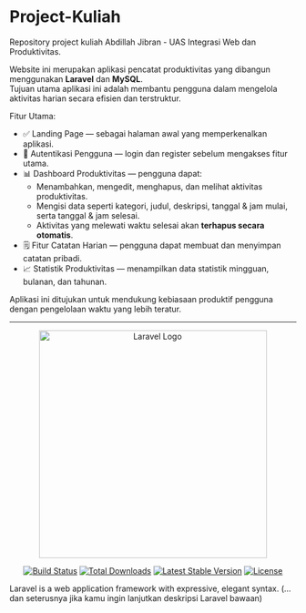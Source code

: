 # Project-Kuliah

Repository project kuliah Abdillah Jibran - UAS Integrasi Web dan Produktivitas.

Website ini merupakan aplikasi pencatat produktivitas yang dibangun menggunakan **Laravel** dan **MySQL**.  
Tujuan utama aplikasi ini adalah membantu pengguna dalam mengelola aktivitas harian secara efisien dan terstruktur.

Fitur Utama:

- ✅ Landing Page — sebagai halaman awal yang memperkenalkan aplikasi.
- 🔐 Autentikasi Pengguna — login dan register sebelum mengakses fitur utama.
- 📊 Dashboard Produktivitas — pengguna dapat:
  - Menambahkan, mengedit, menghapus, dan melihat aktivitas produktivitas.
  - Mengisi data seperti kategori, judul, deskripsi, tanggal & jam mulai, serta tanggal & jam selesai.
  - Aktivitas yang melewati waktu selesai akan **terhapus secara otomatis**.
- 🗒️ Fitur Catatan Harian — pengguna dapat membuat dan menyimpan catatan pribadi.
- 📈 Statistik Produktivitas — menampilkan data statistik mingguan, bulanan, dan tahunan.

Aplikasi ini ditujukan untuk mendukung kebiasaan produktif pengguna dengan pengelolaan waktu yang lebih teratur.

---

<p align="center"><a href="https://laravel.com" target="_blank"><img src="https://raw.githubusercontent.com/laravel/art/master/logo-lockup/5%20SVG/2%20CMYK/1%20Full%20Color/laravel-logolockup-cmyk-red.svg" width="400" alt="Laravel Logo"></a></p>

<p align="center">
<a href="https://github.com/laravel/framework/actions"><img src="https://github.com/laravel/framework/workflows/tests/badge.svg" alt="Build Status"></a>
<a href="https://packagist.org/packages/laravel/framework"><img src="https://img.shields.io/packagist/dt/laravel/framework" alt="Total Downloads"></a>
<a href="https://packagist.org/packages/laravel/framework"><img src="https://img.shields.io/packagist/v/laravel/framework" alt="Latest Stable Version"></a>
<a href="https://packagist.org/packages/laravel/framework"><img src="https://img.shields.io/packagist/l/laravel/framework" alt="License"></a>
</p>

Laravel is a web application framework with expressive, elegant syntax. (… dan seterusnya jika kamu ingin lanjutkan deskripsi Laravel bawaan)
